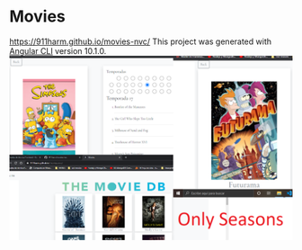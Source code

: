 # Movies
https://911harm.github.io/movies-nvc/
This project was generated with [Angular CLI](https://github.com/angular/angular-cli) version 10.1.0.
![](onlyseasons.png)
